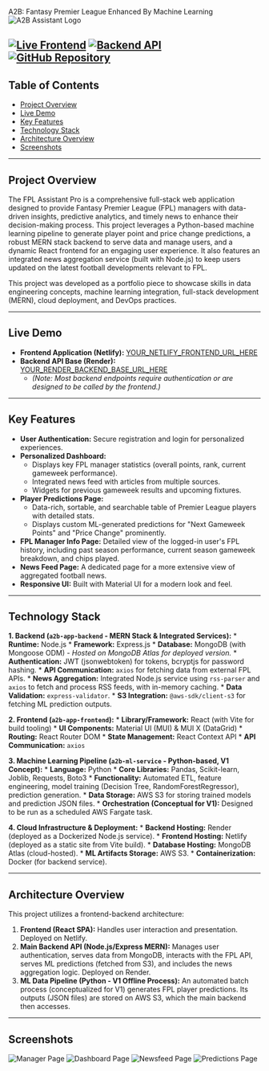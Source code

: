A2B: Fantasy Premier League Enhanced By Machine Learning
![A2B Assistant Logo](./readme-assets/redpandalogo.png)

[![Live Frontend](https://img.shields.io/badge/Live%20App-Netlify-00C7B7?style=for-the-badge&logo=netlify)](https://fplandml.netlify.app/)
[![Backend API](https://img.shields.io/badge/Backend%20API-Render-46E3B7?style=for-the-badge&logo=render)](https://a2b-mernapp.onrender.com)
[![GitHub Repository](https://img.shields.io/badge/GitHub-Repo-181717?style=for-the-badge&logo=github)](Y(https://github.com/honeykeys/a2b-mernapp))
---

## Table of Contents

* [Project Overview](#project-overview)
* [Live Demo](#live-demo)
* [Key Features](#key-features)
* [Technology Stack](#technology-stack)
* [Architecture Overview](#architecture-overview)
* [Screenshots](#screenshots)
---

## Project Overview

The FPL Assistant Pro is a comprehensive full-stack web application designed to provide Fantasy Premier League (FPL) managers with data-driven insights, predictive analytics, and timely news to enhance their decision-making process. This project leverages a Python-based machine learning pipeline to generate player point and price change predictions, a robust MERN stack backend to serve data and manage users, and a dynamic React frontend for an engaging user experience. It also features an integrated news aggregation service (built with Node.js) to keep users updated on the latest football developments relevant to FPL.

This project was developed as a portfolio piece to showcase skills in data engineering concepts, machine learning integration, full-stack development (MERN), cloud deployment, and DevOps practices.

---

## Live Demo

* **Frontend Application (Netlify):** [YOUR_NETLIFY_FRONTEND_URL_HERE](https://fplandml.netlify.app/)
* **Backend API Base (Render):** [YOUR_RENDER_BACKEND_BASE_URL_HERE](https://a2b-mernapp.onrender.com)
    * *(Note: Most backend endpoints require authentication or are designed to be called by the frontend.)*

---

## Key Features

* **User Authentication:** Secure registration and login for personalized experiences.
* **Personalized Dashboard:**
    * Displays key FPL manager statistics (overall points, rank, current gameweek performance).
    * Integrated news feed with articles from multiple sources.
    * Widgets for previous gameweek results and upcoming fixtures.
* **Player Predictions Page:**
    * Data-rich, sortable, and searchable table of Premier League players with detailed stats.
    * Displays custom ML-generated predictions for "Next Gameweek Points" and "Price Change" prominently.
* **FPL Manager Info Page:** Detailed view of the logged-in user's FPL history, including past season performance, current season gameweek breakdown, and chips played.
* **News Feed Page:** A dedicated page for a more extensive view of aggregated football news.
* **Responsive UI:** Built with Material UI for a modern look and feel.

---

## Technology Stack

**1. Backend (`a2b-app-backend` - MERN Stack & Integrated Services):**
    * **Runtime:** Node.js
    * **Framework:** Express.js
    * **Database:** MongoDB (with Mongoose ODM) - *Hosted on MongoDB Atlas for deployed version.*
    * **Authentication:** JWT (jsonwebtoken) for tokens, bcryptjs for password hashing.
    * **API Communication:** `axios` for fetching data from external FPL APIs.
    * **News Aggregation:** Integrated Node.js service using `rss-parser` and `axios` to fetch and process RSS feeds, with in-memory caching.
    * **Data Validation:** `express-validator`.
    * **S3 Integration:** `@aws-sdk/client-s3` for fetching ML prediction outputs.

**2. Frontend (`a2b-app-frontend`):**
    * **Library/Framework:** React (with Vite for build tooling)
    * **UI Components:** Material UI (MUI) & MUI X (DataGrid)
    * **Routing:** React Router DOM
    * **State Management:** React Context API
    * **API Communication:** `axios`

**3. Machine Learning Pipeline (`a2b-ml-service` - Python-based, V1 Concept):**
    * **Language:** Python
    * **Core Libraries:** Pandas, Scikit-learn, Joblib, Requests, Boto3
    * **Functionality:** Automated ETL, feature engineering, model training (Decision Tree, RandomForestRegressor), prediction generation.
    * **Data Storage:** AWS S3 for storing trained models and prediction JSON files.
    * **Orchestration (Conceptual for V1):** Designed to be run as a scheduled AWS Fargate task.

**4. Cloud Infrastructure & Deployment:**
    * **Backend Hosting:** Render (deployed as a Dockerized Node.js service).
    * **Frontend Hosting:** Netlify (deployed as a static site from Vite build).
    * **Database Hosting:** MongoDB Atlas (cloud-hosted).
    * **ML Artifacts Storage:** AWS S3.
    * **Containerization:** Docker (for backend service).

---

## Architecture Overview

This project utilizes a frontend-backend architecture:

1.  **Frontend (React SPA):** Handles user interaction and presentation. Deployed on Netlify.
2.  **Main Backend API (Node.js/Express MERN):** Manages user authentication, serves data from MongoDB, interacts with the FPL API, serves ML predictions (fetched from S3), and includes the news aggregation logic. Deployed on Render.
3.  **ML Data Pipeline (Python - V1 Offline Process):** An automated batch process (conceptualized for V1) generates FPL player predictions. Its outputs (JSON files) are stored on AWS S3, which the main backend then accesses.

---

## Screenshots
![Manager Page](./readme-assets/manager_page.png)
![Dashboard Page](./readme-assets/homedash_page.png)
![Newsfeed Page](./readme-assets/newsfeed_page.png)
![Predictions Page](./readme-assets/predictions_page.png)
